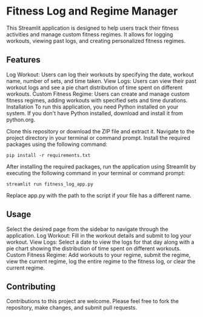 # Fitness Log and Regime Manager
This Streamlit application is designed to help users track their fitness activities and manage custom fitness regimes. It allows for logging workouts, viewing past logs, and creating personalized fitness regimes.

## Features
Log Workout: Users can log their workouts by specifying the date, workout name, number of sets, and time taken.
View Logs: Users can view their past workout logs and see a pie chart distribution of time spent on different workouts.
Custom Fitness Regime: Users can create and manage custom fitness regimes, adding workouts with specified sets and time durations.
Installation
To run this application, you need Python installed on your system. If you don't have Python installed, download and install it from python.org.

Clone this repository or download the ZIP file and extract it.
Navigate to the project directory in your terminal or command prompt.
Install the required packages using the following command:
```
pip install -r requirements.txt
```

After installing the required packages, run the application using Streamlit by executing the following command in your terminal or command prompt:

```
streamlit run fitness_log_app.py
```

Replace app.py with the path to the script if your file has a different name.

## Usage
Select the desired page from the sidebar to navigate through the application.
Log Workout: Fill in the workout details and submit to log your workout.
View Logs: Select a date to view the logs for that day along with a pie chart showing the distribution of time spent on different workouts.
Custom Fitness Regime: Add workouts to your regime, submit the regime, view the current regime, log the entire regime to the fitness log, or clear the current regime.

## Contributing
Contributions to this project are welcome. Please feel free to fork the repository, make changes, and submit pull requests.
